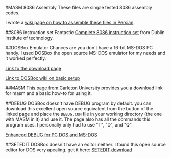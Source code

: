 #MASM 8086 Assembly
These files are simple tested 8086 assembly codes. 

I wrote a [wiki page on how to assemble these files in Persian](https://github.com/mohsend/Magnificent-University-Projects/wiki/assembly).

##8086 instruction set
Fantastic [Complete 8086 instruction set](http://www.electronics.dit.ie/staff/tscarff/8086_instruction_set/8086_instruction_set.html) from Dublin institute of technology.

##DOSBox Emulator
Chances are you don't have a 16-bit MS-DOS PC handy. I used DOSBox the open source MS-DOS emulator for my needs and it worked perfectly.

[Link to the download page](http://www.dosbox.com/download.php?main=1)

[Link to DOSBox wiki on basic setup](http://www.dosbox.com/wiki/Basic_Setup_and_Installation_of_DosBox)

##MASM
[This page from Carleton University](http://www.scs.carleton.ca/sivarama/asm_book_web/free_MASM.html) provides you a download link for masm and a basic how-to for using it.

##DEBUG
DOSBox doesn't have DEBUG program by default. you can download this excellent open source equivalent from the button of the linked page and place the ```DEBUG.COM``` file in your working directory (the one with MASM in it) and use it. 
The page also has all the commands this program uses. I personally only had to use "T", "D", and "Q".

[Enhanced DEBUG for PC DOS and MS-DOS](https://sites.google.com/site/pcdosretro/enhdebug) 

##SETEDIT
DOSBox doesn't have an editor neither. I found this open source editor for DOS very apealing. get it here: [SETEDIT download](http://setedit.sourceforge.net/#download)
